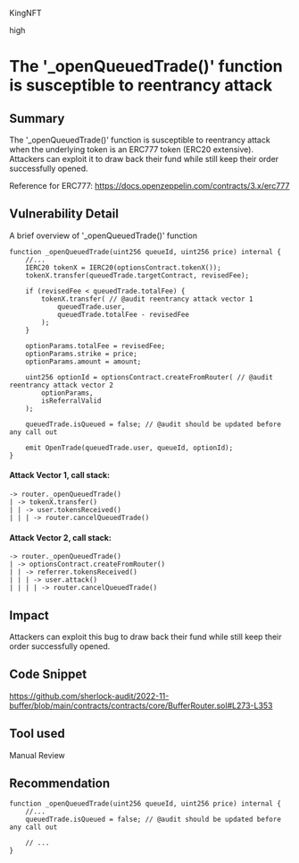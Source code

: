 KingNFT

high

# The '_openQueuedTrade()' function is susceptible to reentrancy attack

## Summary
The '_openQueuedTrade()' function is susceptible to reentrancy attack when the underlying token is an ERC777 token (ERC20 extensive). Attackers can exploit it to draw back their fund while still keep their order successfully opened.

Reference for ERC777:
https://docs.openzeppelin.com/contracts/3.x/erc777

## Vulnerability Detail
A brief overview of  '_openQueuedTrade()' function
```solidity
function _openQueuedTrade(uint256 queueId, uint256 price) internal {
    //...
    IERC20 tokenX = IERC20(optionsContract.tokenX());
    tokenX.transfer(queuedTrade.targetContract, revisedFee);

    if (revisedFee < queuedTrade.totalFee) {
        tokenX.transfer( // @audit reentrancy attack vector 1
            queuedTrade.user,
            queuedTrade.totalFee - revisedFee
        );
    }

    optionParams.totalFee = revisedFee;
    optionParams.strike = price;
    optionParams.amount = amount;

    uint256 optionId = optionsContract.createFromRouter( // @audit reentrancy attack vector 2
        optionParams,
        isReferralValid
    );

    queuedTrade.isQueued = false; // @audit should be updated before any call out

    emit OpenTrade(queuedTrade.user, queueId, optionId);
}
```

#### Attack Vector 1, call stack:
```solidity
-> router._openQueuedTrade()
| -> tokenX.transfer()
| | -> user.tokensReceived()
| | | -> router.cancelQueuedTrade()

```


#### Attack Vector 2, call stack:
```solidity
-> router._openQueuedTrade()
| -> optionsContract.createFromRouter()
| | -> referrer.tokensReceived()
| | | -> user.attack()
| | | | -> router.cancelQueuedTrade()

```

## Impact
Attackers can exploit this bug to draw back their fund while still keep their order successfully opened.

## Code Snippet
https://github.com/sherlock-audit/2022-11-buffer/blob/main/contracts/contracts/core/BufferRouter.sol#L273-L353

## Tool used

Manual Review

## Recommendation
```solidity
function _openQueuedTrade(uint256 queueId, uint256 price) internal {
    //...
    queuedTrade.isQueued = false; // @audit should be updated before any call out

    // ...
}
```
